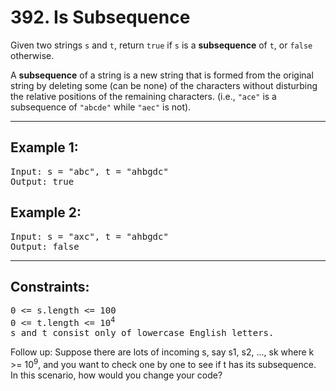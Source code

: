 # 392. Is Subsequence

Given two strings <code>s</code> and <code>t</code>, return <code>true</code> if <code>s</code> is a <b>subsequence</b> of <code>t</code>, or <code>false</code> otherwise.

A <b>subsequence</b> of a string is a new string that is formed from the original string by deleting some (can be none) of the characters without disturbing the relative positions of the remaining characters. (i.e., <code>"ace"</code> is a subsequence of <code>"abcde"</code> while <code>"aec"</code> is not).

---

## Example 1:
<pre>
Input: s = "abc", t = "ahbgdc"
Output: true
</pre>

## Example 2:
<pre>
Input: s = "axc", t = "ahbgdc"
Output: false
</pre>

---

## Constraints:
<pre>
0 <= s.length <= 100
0 <= t.length <= 10<sup>4</sup>
s and t consist only of lowercase English letters.
</pre>

Follow up: Suppose there are lots of incoming s, say s1, s2, ..., sk where k >= 10<sup>9</sup>, and you want to check one by one to see if t has its subsequence. In this scenario, how would you change your code?